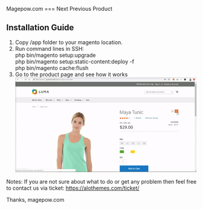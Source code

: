 Magepow.com === Next Previous Product

Installation Guide
--------------------

1. Copy /app folder to your magento location.
2. Run command lines in SSH: <br/>
    php bin/magento setup:upgrade<br/>
    php bin/magento setup:static-content:deploy -f<br/>
    php bin/magento cache:flush<br/>
3. Go to the product page and see how it works
![alt text](https://github.com/davidduong90/Next-previous-product/blob/master/app/code/Magepow/Nextpre/media/preview.gif)

Notes: If you are not sure about what to do or get any problem then feel free to contact us via ticket: https://alothemes.com/ticket/

Thanks,
magepow.com
